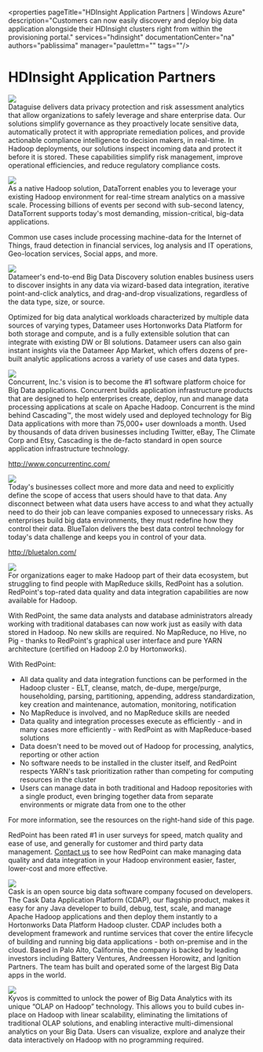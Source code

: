 <properties
	pageTitle="HDInsight Application Partners | Windows Azure" 
	description="Customers can now easily discovery and deploy big data application alongside their HDInsight clusters right from within the provisioning portal."
	services="hdinsight" 
	documentationCenter="na" 
	authors="pablissima" 
	manager="paulettm="" 
	tags=""/>
<tags
	ms.service="hdinsight"
	ms.date="09/25/2015"
	wacn.date=""/>
# HDInsight Application Partners

![](./media/hdinsight-application-partners/dataguise1.png)  
Dataguise delivers data privacy protection and risk assessment analytics
that allow organizations to safely leverage and share enterprise data.
Our solutions simplify governance as they proactively locate sensitive
data, automatically protect it with appropriate remediation polices, and
provide actionable compliance intelligence to decision makers, in
real-time. In Hadoop deployments, our solutions inspect incoming data
and protect it before it is stored. These capabilities simplify risk
management, improve operational efficiencies, and reduce regulatory
compliance costs.

![](./media/hdinsight-application-partners/datatorrent2.png)  
As a native Hadoop solution, DataTorrent enables you to leverage your
existing Hadoop environment for real-time stream analytics on a massive
scale. Processing billions of events per second with sub-second latency,
DataTorrent supports today's most demanding, mission-critical, big-data
applications.

Common use cases include processing machine-data for the Internet of
Things, fraud detection in financial services, log analysis and IT
operations, Geo-location services, Social apps, and more.

![](./media/hdinsight-application-partners/datameer3.png)  
Datameer's end-to-end Big Data Discovery solution enables business users
to discover insights in any data via wizard-based data integration,
iterative point-and-click analytics, and drag-and-drop visualizations,
regardless of the data type, size, or source.

Optimized for big data analytical workloads characterized by multiple
data sources of varying types, Datameer uses Hortonworks Data Platform
for both storage and compute, and is a fully extensible solution that
can integrate with existing DW or BI solutions. Datameer users can also
gain instant insights via the Datameer App Market, which offers dozens
of pre-built analytic applications across a variety of use cases and
data types.

![](./media/hdinsight-application-partners/concurrent4.png)  
Concurrent, Inc.'s vision is to become the \#1 software platform choice
for Big Data applications. Concurrent builds application infrastructure
products that are designed to help enterprises create, deploy, run and
manage data processing applications at scale on Apache Hadoop.
Concurrent is the mind behind Cascading™, the most widely used and
deployed technology for Big Data applications with more than 75,000+
user downloads a month. Used by thousands of data driven businesses
including Twitter, eBay, The Climate Corp and Etsy, Cascading is the
de-facto standard in open source application infrastructure technology.

http://www.concurrentinc.com/

![](./media/hdinsight-application-partners/bluetalon5.png)  
Today's businesses collect more and more data and need to explicitly
define the scope of access that users should have to that data. Any
disconnect between what data users have access to and what they actually
need to do their job can leave companies exposed to unnecessary risks.
As enterprises build big data environments, they must redefine how they
control their data. BlueTalon delivers the best data control technology
for today's data challenge and keeps you in control of your data.

http://bluetalon.com/

![](./media/hdinsight-application-partners/redpoint6.png)  
For organizations eager to make Hadoop part of their data ecosystem, but
struggling to find people with MapReduce skills, RedPoint has a
solution. RedPoint's top-rated data quality and data integration
capabilities are now available for Hadoop.

With RedPoint, the same data analysts and database administrators
already working with traditional databases can now work just as easily
with data stored in Hadoop. No new skills are required. No MapReduce, no
Hive, no Pig - thanks to RedPoint's graphical user interface and pure
YARN architecture (certified on Hadoop 2.0 by Hortonworks).

With RedPoint:  
-  All data quality and data integration functions can be performed in the
Hadoop cluster - ELT, cleanse, match, de-dupe, merge/purge,
householding, parsing, partitioning, appending, address standardization,
key creation and maintenance, automation, monitoring, notification  
-  No MapReduce is involved, and no MapReduce skills are needed  
-  Data quality and integration processes execute as efficiently - and in
many cases more efficiently - with RedPoint as with MapReduce-based
solutions  
-  Data doesn't need to be moved out of Hadoop for processing, analytics,
reporting or other action  
-  No software needs to be installed in the cluster itself, and RedPoint
respects YARN's task prioritization rather than competing for computing
resources in the cluster  
-  Users can manage data in both traditional and Hadoop repositories with a single product, even bringing together data from separate environments
or migrate data from one to the other

For more information, see the resources on the right-hand side of this
page.

RedPoint has been rated \#1 in user surveys for speed, match quality and
ease of use, and generally for customer and third party data
management. [Contact
us](http://www.redpoint.net/Products/BigData.aspx) to see how RedPoint
can make managing data quality and data integration in your Hadoop
environment easier, faster, lower-cost and more effective.

![](./media/hdinsight-application-partners/cask7.png)  
Cask is an open source big data software company focused on developers.
The Cask Data Application Platform (CDAP), our flagship product, makes
it easy for any Java developer to build, debug, test, scale, and manage
Apache Hadoop applications and then deploy them instantly to a
Hortonworks Data Platform Hadoop cluster. CDAP includes both a
development framework and runtime services that cover the entire
lifecycle of building and running big data applications - both
on-premise and in the cloud. Based in Palo Alto, California, the company
is backed by leading investors including Battery Ventures, Andreessen
Horowitz, and Ignition Partners. The team has built and operated some of
the largest Big Data apps in the world.

![](./media/hdinsight-application-partners/kyvos8.png)  
Kyvos is committed to unlock the power of Big Data Analytics with its
unique “OLAP on Hadoop” technology. This allows you to build cubes
in-place on Hadoop with linear scalability, eliminating the limitations
of traditional OLAP solutions, and enabling interactive
multi-dimensional analytics on your Big Data. Users can visualize,
explore and analyze their data interactively on Hadoop with no
programming required.
